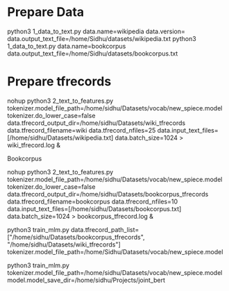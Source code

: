 
# Prepare Data

python3 1_data_to_text.py data.name=wikipedia  data.version= data.output_text_file=/home/Sidhu/datasets/wikipedia.txt
python3 1_data_to_text.py data.name=bookcorpus  data.output_text_file=/home/Sidhu/datasets/bookcorpus.txt

# Prepare tfrecords

nohup python3 2_text_to_features.py tokenizer.model_file_path=/home/sidhu/Datasets/vocab/new_spiece.model     tokenizer.do_lower_case=false     data.tfrecord_output_dir=/home/sidhu/Datasets/wiki_tfrecords     data.tfrecord_filename=wiki     data.tfrecord_nfiles=25     data.input_text_files=[/home/sidhu/Datasets/wikipedia.txt]     data.batch_size=1024 > wiki_tfrecord.log &


Bookcorpus

nohup python3 2_text_to_features.py tokenizer.model_file_path=/home/sidhu/Datasets/vocab/new_spiece.model     tokenizer.do_lower_case=false     data.tfrecord_output_dir=/home/sidhu/Datasets/bookcorpus_tfrecords     data.tfrecord_filename=bookcorpus     data.tfrecord_nfiles=10     data.input_text_files=[/home/sidhu/Datasets/bookcorpus.txt]     data.batch_size=1024 > bookcorpus_tfrecord.log &


python3 train_mlm.py    data.tfrecord_path_list=["/home/sidhu/Datasets/bookcorpus_tfrecords", "/home/sidhu/Datasets/wiki_tfrecords"] \
    tokenizer.model_file_path=/home/Sidhu/Datasets/vocab/new_spiece.model

python3 train_mlm.py   tokenizer.model_file_path=/home/sidhu/Datasets/vocab/new_spiece.model \
                       model.model_save_dir=/home/sidhu/Projects/joint_bert
